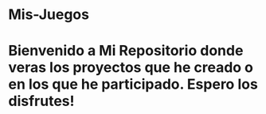 # Mis-Juegos
# Bienvenido a Mi Repositorio donde veras los proyectos que he creado o en los que he participado. Espero los disfrutes!